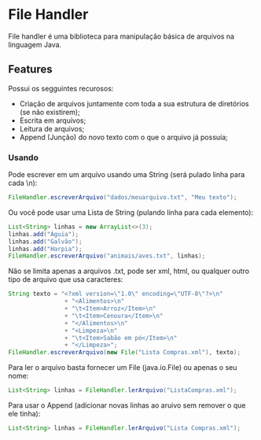 # File Handler
File handler é uma biblioteca para manipulação básica de arquivos na linguagem Java.

## Features
Possui os segguintes recurosos:
* Criação de arquivos juntamente com toda a sua estrutura de diretórios (se não existirem);
* Escrita em arquivos;
* Leitura de arquivos;
* Append (Junção) do novo texto com o que o arquivo já possuía;

### Usando
Pode escrever em um arquivo usando uma String (será pulado linha para cada \n):
```Java
FileHandler.escreverArquivo("dados/meuarquivo.txt", "Meu texto");
```

Ou você pode usar uma Lista de String (pulando linha para cada elemento):
```Java
List<String> linhas = new ArrayList<>(3);
linhas.add("Águia");
linhas.add("Galvão");
linhas.add("Harpia");
FileHandler.escreverArquivo("animais/aves.txt", linhas);
```

Não se limita apenas a arquivos .txt, pode ser xml, html, ou qualquer outro tipo de arquivo que usa caracteres:
```Java
String texto = "<?xml version=\"1.0\" encoding=\"UTF-8\"?>\n"
                + "<Alimentos>\n"
                + "\t<Item>Arroz</Item>\n"
                + "\t<Item>Cenoura</Item>\n"
                + "</Alimentos>\n"
                + "<Limpeza>\n"
                + "\t<Item>Sabão em pó</Item>\n"
                + "</Limpeza>";
FileHandler.escreverArquivo(new File("Lista Compras.xml"), texto);
```

Para ler o arquivo basta fornecer um File (java.io.File) ou apenas o seu nome:
```Java
List<String> linhas = FileHandler.lerArquivo("ListaCompras.xml");
```

Para usar o Append (adicionar novas linhas ao aruivo sem remover o que ele tinha):
```Java
List<String> linhas = FileHandler.lerArquivo("Lista Compras.xml");
```